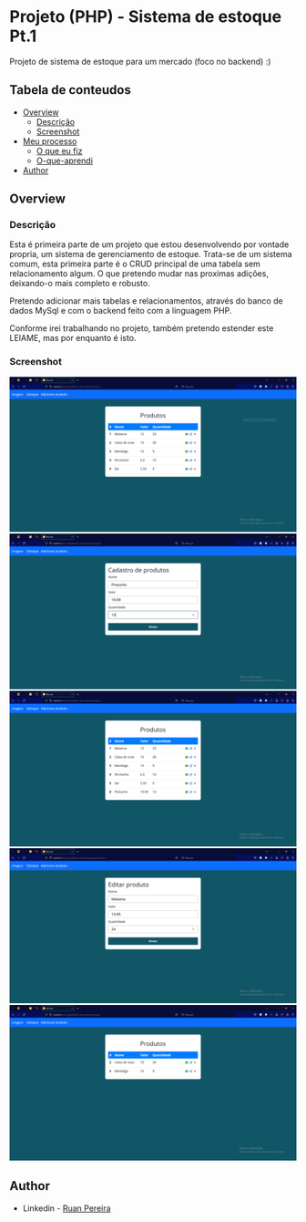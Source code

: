 # Projeto (PHP) - Sistema de  estoque Pt.1

Projeto de sistema de estoque para um mercado (foco no backend) :)

## Tabela de conteudos

- [Overview](#overview)
  - [Descrição](#Descrição)
  - [Screenshot](#screenshot)
- [Meu processo](#meu-processo)
  - [O que eu fiz](#O-que-eu-fiz)
  - [O-que-aprendi](#O-que-aprendi)
- [Author](#author)

## Overview

### Descrição

Esta é primeira parte de um projeto que estou desenvolvendo por vontade propria, um sistema de gerenciamento de estoque.
Trata-se de um sistema comum, esta primeira parte é o CRUD principal de uma tabela sem relacionamento algum. O que pretendo mudar nas proximas adições, deixando-o mais completo e robusto.

Pretendo adicionar mais tabelas e relacionamentos, através do banco de dados MySql e com o backend feito com a linguagem PHP.

Conforme irei trabalhando no projeto, também pretendo estender este LEIAME, mas por enquanto é isto.


### Screenshot

![](./img-readme/Capturar1.PNG)
![](./img-readme/Capturar2.PNG)
![](./img-readme/Capturar3.PNG)
![](./img-readme/Capturar4.PNG)
![](./img-readme/Capturar5.PNG)
## Author
- Linkedin - [Ruan Pereira](https://www.linkedin.com/in/ruan-pereira-651523237/)